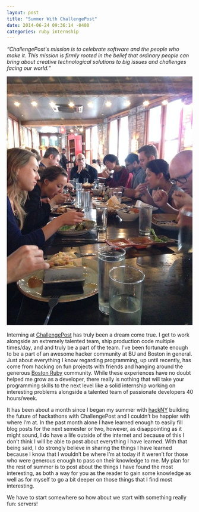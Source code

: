 ```yaml
---
layout: post
title: "Summer With ChallengePost"
date: 2014-06-24 09:36:14 -0400
categories: ruby internship
---
```

*“ChallengePost's mission is to celebrate software and the people who make it.
This mission is firmly rooted in the belief that ordinary people can bring
about creative technological solutions to big issues and challenges facing
our world.”*

![challengepost](/assets/summer-with-challengepost/challengepost.jpg)

Interning at [ChallengePost](https://devpost.com/) has truly been a dream come true.  I get to work
alongside an extremely talented team, ship production code multiple
times/day, and and truly be a part of the team.  I’ve been fortunate enough
to be a part of an awesome hacker community at BU and Boston in general.
Just about everything I know regarding programming, up until recently, has
come from hacking on fun projects with friends and hanging around the
generous [Boston Ruby](http://bostonrb.org/) community.  While these experiences have no doubt helped
me grow as a developer, there really is nothing that will take your
programming skills to the next level like a solid internship working on
interesting problems alongside a talented team of passionate developers 40
hours/week.

It has been about a month since I began my summer with [hackNY](http://hackny.org/) building the
future of hackathons with ChallengePost and I couldn’t be happier with where
I’m at.  In the past month alone I have learned enough to easily fill blog
posts for the next semester or two, however, as disappointing as it might
sound, I do have a life outside of the internet and because of this I don’t
think I will be able to post about everything I have learned.  With that
being said, I do strongly believe in sharing the things I have learned
because I know that I wouldn’t be where I’m at today if it weren’t for those
who were generous enough to pass on their knowledge to me.  My plan for the
rest of summer is to post about the things I have found the most interesting,
as both a way for you as the reader to gain some knowledge as well as for
myself to go a bit deeper on those things that I find most interesting.

We have to start somewhere so how about we start with something really fun:
servers!
